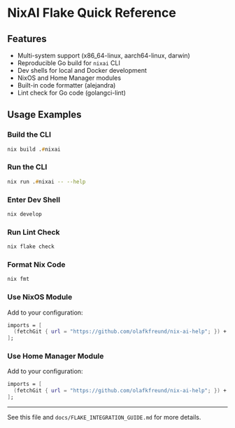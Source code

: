 # NixAI Flake Quick Reference

## Features

- Multi-system support (x86_64-linux, aarch64-linux, darwin)
- Reproducible Go build for `nixai` CLI
- Dev shells for local and Docker development
- NixOS and Home Manager modules
- Built-in code formatter (alejandra)
- Lint check for Go code (golangci-lint)

## Usage Examples

### Build the CLI

```zsh
nix build .#nixai
```

### Run the CLI

```zsh
nix run .#nixai -- --help
```

### Enter Dev Shell

```zsh
nix develop
```

### Run Lint Check

```zsh
nix flake check
```

### Format Nix Code

```zsh
nix fmt
```

### Use NixOS Module

Add to your configuration:

```nix
imports = [
  (fetchGit { url = "https://github.com/olafkfreund/nix-ai-help"; }) + "/modules/nixos.nix"
];
```

### Use Home Manager Module

Add to your configuration:

```nix
imports = [
  (fetchGit { url = "https://github.com/olafkfreund/nix-ai-help"; }) + "/modules/home-manager.nix"
];
```

---

See this file and `docs/FLAKE_INTEGRATION_GUIDE.md` for more details.

